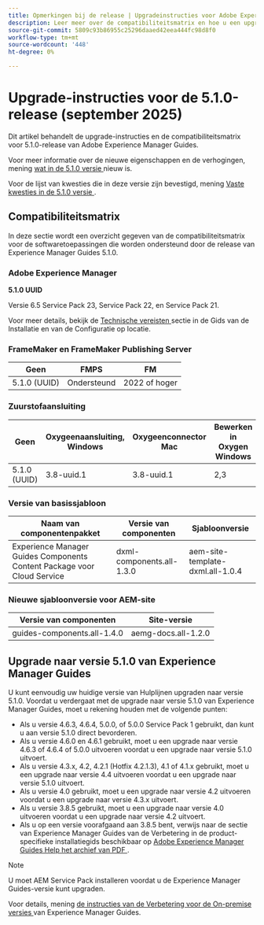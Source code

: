 ```yaml
---
title: Opmerkingen bij de release | Upgradeinstructies voor Adobe Experience Manager Guides 5.1.0-versie
description: Leer meer over de compatibiliteitsmatrix en hoe u een upgrade uitvoert naar de 5.1.0-versie van Adobe Experience Manager Guides.
source-git-commit: 5809c93b86955c25296daaed42eea444fc98d8f0
workflow-type: tm+mt
source-wordcount: '448'
ht-degree: 0%

---
```


# Upgrade-instructies voor de 5.1.0-release (september 2025)

Dit artikel behandelt de upgrade-instructies en de compatibiliteitsmatrix voor 5.1.0-release van Adobe Experience Manager Guides.

Voor meer informatie over de nieuwe eigenschappen en de verhogingen, mening [ wat in de 5.1.0 versie ](../release-info/whats-new-5-1-0.md) nieuw is.

Voor de lijst van kwesties die in deze versie zijn bevestigd, mening [ Vaste kwesties in de 5.1.0 versie ](../release-info/fixed-issues-5-1-0.md).

## Compatibiliteitsmatrix

In deze sectie wordt een overzicht gegeven van de compatibiliteitsmatrix voor de softwaretoepassingen die worden ondersteund door de release van Experience Manager Guides 5.1.0.

### Adobe Experience Manager

**5.1.0 UUID**

Versie 6.5 Service Pack 23, Service Pack 22, en Service Pack 21.

Voor meer details, bekijk de [ Technische vereisten ](../install-guide/download-install-technical-requirements.md) sectie in de Gids van de Installatie en van de Configuratie op locatie.

### FrameMaker en FrameMaker Publishing Server

| Geen | FMPS | FM |
| --- | --- | --- |
| 5.1.0 (UUID) | Ondersteund | 2022 of hoger |

### Zuurstofaansluiting

| Geen | Oxygeenaansluiting, Windows | Oxygeenconnector Mac | Bewerken in Oxygen Windows | Bewerken in Oxygen Mac |
| --- | --- | --- |--- |--- |
| 5.1.0 (UUID) | 3.8-uuid.1 | 3.8-uuid.1 | 2,3 | 2,3 |

### Versie van basissjabloon

| Naam van componentenpakket | Versie van componenten | Sjabloonversie |
|---|---|---|
| Experience Manager Guides Components Content Package voor Cloud Service | dxml-components.all-1.3.0 | aem-site-template-dxml.all-1.0.4 |

### Nieuwe sjabloonversie voor AEM-site


| Versie van componenten | Site-versie |
|---|---|
| guides-components.all-1.4.0 | aemg-docs.all-1.2.0 |


## Upgrade naar versie 5.1.0 van Experience Manager Guides

U kunt eenvoudig uw huidige versie van Hulplijnen upgraden naar versie 5.1.0. Voordat u verdergaat met de upgrade naar versie 5.1.0 van Experience Manager Guides, moet u rekening houden met de volgende punten:

- Als u versie 4.6.3, 4.6.4, 5.0.0, of 5.0.0 Service Pack 1 gebruikt, dan kunt u aan versie 5.1.0 direct bevorderen.
- Als u versie 4.6.0 en 4.6.1 gebruikt, moet u een upgrade naar versie 4.6.3 of 4.6.4 of 5.0.0 uitvoeren voordat u een upgrade naar versie 5.1.0 uitvoert.
- Als u versie 4.3.x, 4.2, 4.2.1 (Hotfix 4.2.1.3), 4.1 of 4.1.x gebruikt, moet u een upgrade naar versie 4.4 uitvoeren voordat u een upgrade naar versie 5.1.0 uitvoert.
- Als u versie 4.0 gebruikt, moet u een upgrade naar versie 4.2 uitvoeren voordat u een upgrade naar versie 4.3.x uitvoert.
- Als u versie 3.8.5 gebruikt, moet u een upgrade naar versie 4.0 uitvoeren voordat u een upgrade naar versie 4.2 uitvoert.
- Als u op een versie voorafgaand aan 3.8.5 bent, verwijs naar de sectie van Experience Manager Guides van de Verbetering in de product-specifieke installatiegids beschikbaar op [ Adobe Experience Manager Guides Help het archief van PDF ](https://helpx.adobe.com/xml-documentation-for-experience-manager/archive.html).

>[!NOTE]
>
>U moet AEM Service Pack installeren voordat u de Experience Manager Guides-versie kunt upgraden.

Voor details, mening [ de instructies van de Verbetering voor de On-premise versies ](../install-guide/upgrade-xml-documentation.md) van Experience Manager Guides.
